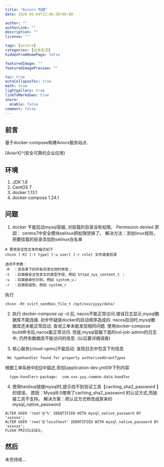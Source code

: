 ```yaml
---
title: "Aviorx 构建"
date: 2020-05-04T22:46:20+08:00

author: ""
authorLink: ""
description: ""
license: ""

tags: [aviorx]
categories: [业余生活]
hiddenFromHomePage: false

featuredImage: ""
featuredImagePreview: ""

toc: true
autoCollapseToc: true
math: true
lightgallery: true
linkToMarkdown: true
share:
  enable: false
comment: false
---
```



## 前言

基于docker-compose构建Aviorx服务站点.

[AviorX]^(安全可靠的企业应用)
<!--more-->

## 环境

1. JDK 1.8
2. CentOS 7
3. docker 1.13.1
4. docker-compose 1.24.1

## 问题

1. docker 不能启动mysql容器, 对挂载的目录没有权限。 Permission denied
原因： centos7中安全模块selinux把权限禁掉了。
解决方法：添加linux规则，把要挂载的目录添加到selinux白名单
```
# 更改安全性文本的格式如下
chcon [-R] [-t type] [-u user] [-r role] 文件或者目录

选顷不参数： 
-R  ：该目录下的所有目录也同时修改； 
-t  ：后面接安全性本文的类型字段，例如 httpd_sys_content_t ； 
-u  ：后面接身份识别，例如 system_u； 
-r  ：后面街觇色，例如 system_r
```
执行
```
chcon -Rt svirt_sandbox_file_t /opt/xxx/yyyy/data/
```

2. 执行 docker-compose up -d 后, nacos不能正常访问.错误日志显示,mysql数据库不能连接.
 初步怀疑是docker的启动顺序造成的.  nacos启动时,mysql数据库还未能正常启动.
 查询工单未能发现相同问题.
 使用docker-compose build命令后,nacos能正常访问. 但是,mysql容器下面的xxl-job-admin的日志中, 仍然有数据库不能访问的信息. (以后要详细调查)

3. 核心服务[cloud-upms]不能启动.
 发现日志中包含下列信息
```
 No typehandler found for property authorizedGrantTypes
```
根据工单系统中[810](https://git.pig4cloud.com/pig/pigx/issues/810)中描述,添加[application-dev.yml]中下列内容
```
  type-handlers-package:  com.xxx.yyy.common.data.handler
```

4. 使用heidisql链接mysql时,提示找不到验证工具【caching_sha2_password 】的错误。
原因：Mysql8.0使用了caching_sha2_password 的认证方式,而链接工具不支持。
解决方案：把认证方式修改成原来的mysql_native_password
```
ALTER USER 'root'@'%' IDENTIFIED WITH mysql_native_password BY 'xxxxxx';
ALTER USER 'root'@'localhost' IDENTIFIED WITH mysql_native_password BY 'xxxxxx';
FLUSH PRIVILEGES;
```

## 然后

未完待续...